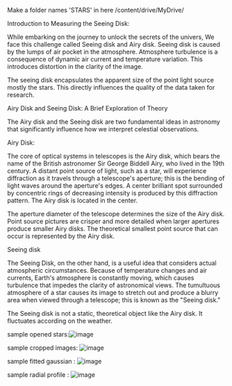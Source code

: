 Make a folder names 'STARS' in here /content/drive/MyDrive/

Introduction to Measuring the Seeing Disk:

While embarking on the journey to unlock the secrets of the univers, We face this challenge called Seeing disk and Airy disk. Seeing disk is caused by the lumps of air pocket in the atmosphere. Atmosphere turbulence is a consequence of dynamic air current and temperature variation. This introduces distortion in the clarity of the image.

The seeing disk encapsulates the apparent size of the point light source mostly the stars. This directly influences the quality of the data taken for research.

Airy Disk and Seeing Disk: A Brief Exploration of Theory

The Airy disk and the Seeing disk are two fundamental ideas in astronomy that significantly influence how we interpret celestial observations.

Airy Disk:

The core of optical systems in telescopes is the Airy disk, which bears the name of the British astronomer Sir George Biddell Airy, who lived in the 19th century. A distant point source of light, such as a star, will experience diffraction as it travels through a telescope's aperture; this is the bending of light waves around the aperture's edges. A center brilliant spot surrounded by concentric rings of decreasing intensity is produced by this diffraction pattern. The Airy disk is located in the center.

The aperture diameter of the telescope determines the size of the Airy disk. Point source pictures are crisper and more detailed when larger apertures produce smaller Airy disks. The theoretical smallest point source that can occur is represented by the Airy disk.

Seeing disk

The Seeing Disk, on the other hand, is a useful idea that considers actual atmospheric circumstances. Because of temperature changes and air currents, Earth's atmosphere is constantly moving, which causes turbulence that impedes the clarity of astronomical views. The tumultuous atmosphere of a star causes its image to stretch out and produce a blurry area when viewed through a telescope; this is known as the "Seeing disk."

The Seeing disk is not a static, theoretical object like the Airy disk. It fluctuates according on the weather.


sample opened stars:![image](https://github.com/shahadatw6/Seeing-Disk-Size/assets/105967896/4a709bdb-790b-427b-a488-c3e8b3a09b54)

sample cropped images: ![image](https://github.com/shahadatw6/Seeing-Disk-Size/assets/105967896/fdbc3078-04b2-4207-bc99-a0ffdccfba21)

sample fitted gaussian : ![image](https://github.com/shahadatw6/Seeing-Disk-Size/assets/105967896/8016f4e2-3a2a-4707-8190-e352d9a8bd23)

sample radial profile : ![image](https://github.com/shahadatw6/Seeing-Disk-Size/assets/105967896/ac372126-e09f-4c84-93e6-e6368c38fe4d)


